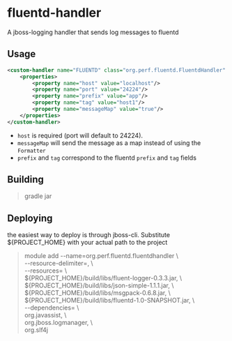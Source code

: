 # fluentd-handler
A jboss-logging handler that sends log messages to fluentd

## Usage

```xml
<custom-handler name="FLUENTD" class="org.perf.fluentd.FluentdHandler" module="org.perf.fluentd.fluentdhandler">
    <properties>
        <property name="host" value="localhost"/>
        <property name="port" value="24224"/>
        <property name="prefix" value="app"/>
        <property name="tag" value="host1"/>
        <property name="messageMap" value="true"/>
    </properties>
</custom-handler>
```

- `host` is required (port will default to 24224).
- `messageMap` will send the message as a map instead of using the `Formatter`
- `prefix` and `tag` correspond to the fluentd `prefix` and `tag` fields

## Building
> gradle jar

## Deploying
the easiest way to deploy is through jboss-cli.
Substitute ${PROJECT_HOME} with your actual path to the project
> module add --name=org.perf.fluentd.fluentdhandler \\\
  --resource-delimiter=, \\\
  --resources= \\\
      ${PROJECT_HOME}/build/libs/fluent-logger-0.3.3.jar, \\\
      ${PROJECT_HOME}/build/libs/json-simple-1.1.1.jar, \\\
      ${PROJECT_HOME}/build/libs/msgpack-0.6.8.jar, \\\
      ${PROJECT_HOME}/build/libs/fluentd-1.0-SNAPSHOT.jar, \\\
  --dependencies= \\\
      org.javassist, \\\
      org.jboss.logmanager, \\\
      org.slf4j
